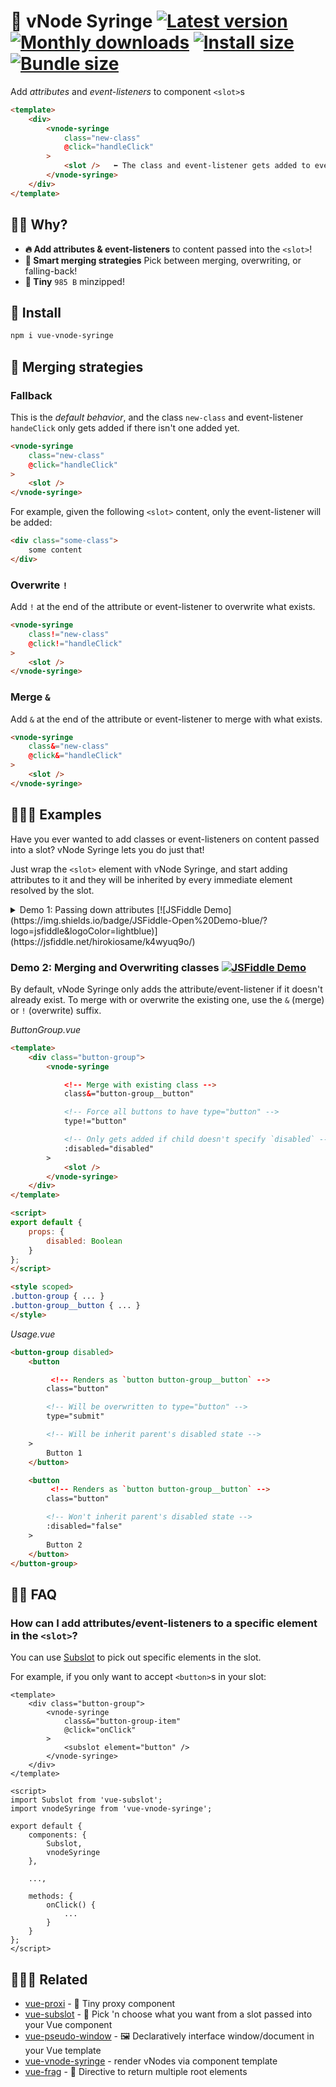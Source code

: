 # :syringe: vNode Syringe [![Latest version](https://badgen.net/npm/v/vue-vnode-syringe)](https://npm.im/vue-vnode-syringe) [![Monthly downloads](https://badgen.net/npm/dm/vue-vnode-syringe)](https://npm.im/vue-vnode-syringe) [![Install size](https://packagephobia.now.sh/badge?p=vue-vnode-syringe)](https://packagephobia.now.sh/result?p=vue-vnode-syringe) [![Bundle size](https://badgen.net/bundlephobia/minzip/vue-vnode-syringe)](https://bundlephobia.com/result?p=vue-vnode-syringe)

Add _attributes_ and _event-listeners_ to component `<slot>`s

```html
<template>
    <div>
        <vnode-syringe
            class="new-class"
            @click="handleClick"
        >
            <slot />   ⬅ The class and event-listener gets added to every element passed in
        </vnode-syringe>
    </div>
</template>
```

## 🙋‍♂️ Why?
- **🔥 Add attributes & event-listeners** to content passed into the `<slot>`!
- **🧠 Smart merging strategies** Pick between merging, overwriting, or falling-back!
- **🐥 Tiny** `985 B` minzipped!

## 🚀 Install
```sh
npm i vue-vnode-syringe
```

## 💠 Merging strategies

### Fallback
This is the _default behavior_, and the class `new-class` and event-listener `handeClick` only gets added if there isn't one added yet.

```html
<vnode-syringe
    class="new-class"
    @click="handleClick"
>
    <slot />
</vnode-syringe>
```

For example, given the following `<slot>` content, only the event-listener will be added:

```html
<div class="some-class">
	some content
</div>
```

### Overwrite `!`
Add `!` at the end of the attribute or event-listener to overwrite what exists.

```html
<vnode-syringe
    class!="new-class"
    @click!="handleClick"
>
    <slot />
</vnode-syringe>
```


### Merge `&`
Add `&` at the end of the attribute or event-listener to merge with what exists.

```html
<vnode-syringe
    class&="new-class"
    @click&="handleClick"
>
    <slot />
</vnode-syringe>
```

## 👨🏻‍🏫 Examples
Have you ever wanted to add classes or event-listeners on content passed into a slot? vNode Syringe lets you do just that!

Just wrap the `<slot>` element with vNode Syringe, and start adding attributes to it and they will be inherited by every immediate element resolved by the slot.

<details>
	<summary>
		Demo 1: Passing down attributes [![JSFiddle Demo](https://img.shields.io/badge/JSFiddle-Open%20Demo-blue/?logo=jsfiddle&logoColor=lightblue)](https://jsfiddle.net/hirokiosame/k4wyuq9o/)
	</summary>

In this demo, the `class="button-group__button"` attribute is passed down to all of its `<slot>` content.

_ButtonGroup.vue_
```html
<template>
    <div class="button-group">
        <vnode-syringe
            class="button-group__button"
        >
            <slot />
        </vnode-syringe>
    </div>
</template>

<style scoped>
.button-group { ... }
.button-group__button { ... }
</style>
```

_Usage.vue_
```html
<button-group>
    <button>Button 1</button> <!-- Will render with the `button-group__button` class -->
    <button>Button 2</button> <!-- Will render with the `button-group__button` class -->
    <button>Button 3</button> <!-- Will render with the `button-group__button` class -->
</button-group>
```

</details>

### Demo 2: Merging and Overwriting classes [![JSFiddle Demo](https://img.shields.io/badge/JSFiddle-Open%20Demo-blue/?logo=jsfiddle&logoColor=lightblue)](https://jsfiddle.net/hirokiosame/9qpygc8w/)
By default, vNode Syringe only adds the attribute/event-listener if it doesn't already exist. To merge with or overwrite the existing one, use the  `&` (merge) or `!` (overwrite) suffix.

_ButtonGroup.vue_
```html
<template>
    <div class="button-group">
        <vnode-syringe

            <!-- Merge with existing class -->
            class&="button-group__button"

            <!-- Force all buttons to have type="button" -->
            type!="button"

            <!-- Only gets added if child doesn't specify `disabled` -->
            :disabled="disabled"
        >
            <slot />
        </vnode-syringe>
    </div>
</template>

<script>
export default {
    props: {
        disabled: Boolean
    }
};
</script>

<style scoped>
.button-group { ... }
.button-group__button { ... }
</style>
```

_Usage.vue_
```html
<button-group disabled>
    <button

         <!-- Renders as `button button-group__button` -->
        class="button"

        <!-- Will be overwritten to type="button" -->
        type="submit"

        <!-- Will be inherit parent's disabled state -->
    >
        Button 1
    </button>

    <button
         <!-- Renders as `button button-group__button` -->
        class="button"

        <!-- Won't inherit parent's disabled state -->
        :disabled="false"
    >
        Button 2
    </button>
</button-group>
```

## 💁‍♀️ FAQ
### How can I add attributes/event-listeners to a specific element in the `<slot>`?

You can use [Subslot](https://github.com/privatenumber/vue-subslot) to pick out specific elements in the slot.

For example, if you only want to accept `<button>`s in your slot:

```vue
<template>
    <div class="button-group">
        <vnode-syringe
            class&="button-group-item"
            @click="onClick"
        >
            <subslot element="button" />
        </vnode-syringe>
    </div>
</template>

<script>
import Subslot from 'vue-subslot';
import vnodeSyringe from 'vue-vnode-syringe';

export default {
    components: {
        Subslot,
        vnodeSyringe
    },

    ...,

    methods: {
        onClick() {
            ...
        }
    }
};
</script>
```

## 👨‍👩‍👧 Related
- [vue-proxi](https://github.com/privatenumber/vue-proxi) - 💠 Tiny proxy component
- [vue-subslot](https://github.com/privatenumber/vue-subslot) - 💍 Pick 'n choose what you want from a slot passed into your Vue component
- [vue-pseudo-window](https://github.com/privatenumber/vue-pseudo-window) - 🖼 Declaratively interface window/document in your Vue template
- [vue-vnode-syringe](https://github.com/privatenumber/vue-v) - render vNodes via component template
- [vue-frag](https://github.com/privatenumber/vue-frag) - 🤲 Directive to return multiple root elements

